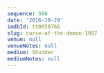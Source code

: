 ```yaml
---
sequence: 566
date: '2016-10-29'
imdbId: tt0050766
slug: curse-of-the-demon-1957
venue: null
venueNotes: null
medium: Shudder
mediumNotes: null
---
```


